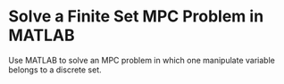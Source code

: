 # **Solve a Finite Set MPC Problem in MATLAB**

Use MATLAB to solve an MPC problem in which one manipulate variable belongs to a discrete set.
